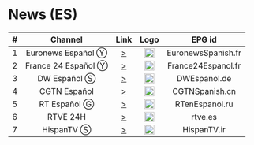 <h1>News (ES)</h1>

| #   | Channel        | Link  | Logo | EPG id |
|:---:|:--------------:|:-----:|:----:|:------:|
| 1   | Euronews Español Ⓨ | [>](https://www.youtube.com/euronewses/live) | <img height="20" src="https://upload.wikimedia.org/wikipedia/commons/thumb/9/9c/Euronews_2022.svg/640px-Euronews_2022.svg.png"/> | EuronewsSpanish.fr |
| 2   | France 24 Español Ⓨ | [>](https://www.youtube.com/c/FRANCE24Espanol/live) | <img height="20" src="https://i.imgur.com/61MSiq9.png"/> | France24Espanol.fr |
| 3   | DW Español Ⓢ  | [>](https://dwstream3-lh.akamaihd.net/i/dwstream3_live@124409/master.m3u8) | <img height="20" src="https://i.imgur.com/A1xzjOI.png"/> | DWEspanol.de |
| 4   | CGTN Español    | [>](https://news.cgtn.com/resource/live/espanol/cgtn-e.m3u8) | <img height="20" src="https://i.imgur.com/fMsJYzl.png"/> | CGTNSpanish.cn |
| 5   | RT Español Ⓖ  | [>](https://rt-esp.rttv.com/dvr/rtesp/playlist.m3u8) | <img height="20" src="https://upload.wikimedia.org/wikipedia/commons/thumb/a/a0/Russia-today-logo.svg/512px-Russia-today-logo.svg.png"/> | RTenEspanol.ru |
| 6   | RTVE 24H | [>](https://ztnr.rtve.es/ztnr/1694255.m3u8) | <img height="20" src="https://i.imgur.com/WTDKOoM.png"/> | rtve.es |
| 7   | HispanTV Ⓢ      | [>](https://cdnlive.presstv.ir/live/smil:live.smil/playlist.m3u8) | <img height="20" src="https://i.imgur.com/hnhP9o0.png"/> | HispanTV.ir |
